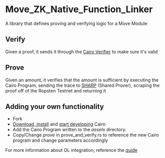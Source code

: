 # Move_ZK_Native_Function_Linker
A library that defines proving and verifying logic for a Move Module

## Verify
Given a proof, it sends it through the [Cairo Verifier](https://github.com/patrickbiel01/Move_Native_Function_Linker) to make sure it's valid

## Prove
Given an amount, it verifies that the amount is sufficient by executing the Cairo Program, sending the trace to [SHARP](https://www.cairo-lang.org/docs/sharp.html) (Shared Prover), scraping the proof off of the Ropsten Testnet and returning it

## Adding your own functionality
- Fork
- [Download, install](https://www.cairo-lang.org/docs/quickstart.html) and [start developing](https://www.cairo-lang.org/docs/index.html) Cairo
- Add the Cairo Program written to the *assets* directory.
- Copy/Change *prove* in prove_and_verify.rs to reference the new Cairo program and change parameters accordingly

For more information about OL integration, reference the [guide](https://github.com/patrickbiel01/Move_ZK_Native_Function_Linker/blob/main/Cairo_ZKP_OL_Integration.md)
